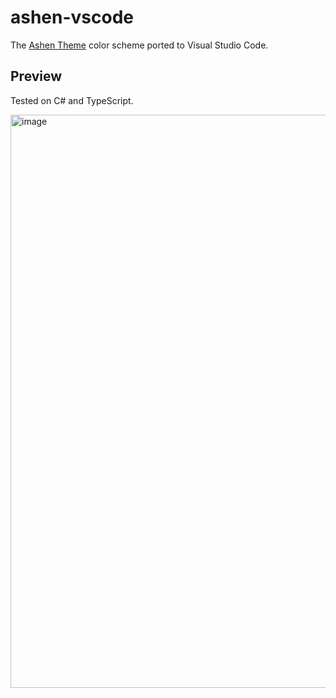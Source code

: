 # ashen-vscode

The [Ashen Theme](https://codeberg.org/ficd/ashen) color scheme ported to Visual Studio Code.

## Preview

Tested on C# and TypeScript.

<img width="1550" height="917" alt="image" src="https://github.com/user-attachments/assets/b2f9cea5-e8f5-4554-a8e0-d0124ffa863c" />

